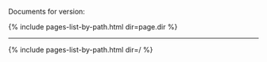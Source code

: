 Documents for version:

{% include pages-list-by-path.html dir=page.dir %}

<hr>
{% include pages-list-by-path.html dir=/ %}
